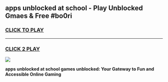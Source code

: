 
## apps unblocked at school - Play Unblocked Gmaes & Free #bo0ri
<h3>
<a href="https://news.freeplayer.one?title=apps_unblocked_at_school&ref=27F">CLICK TO PLAY</a></h3>
<hr>

<h3>
<a href="https://news.freeplayer.one?title=apps_unblocked_at_school&ref=27F">CLICK 2 PLAY</a>
  
</h3>

<a href="https://news.freeplayer.one?title=apps_unblocked_at_school&ref=27F/"><img src="https://clearcache.store/games.png"></a>


**apps unblocked at school games unblocked: Your Gateway to Fun and Accessible Online Gaming**
